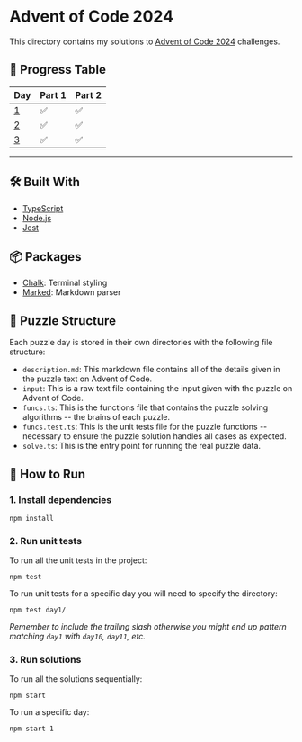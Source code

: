 # Advent of Code 2024

This directory contains my solutions to [Advent of Code 2024](https://adventofcode.com/2024) challenges.

## 🌟 Progress Table

| Day                       | Part 1 | Part 2 |
| ------------------------- | ------ | ------ |
| [1](./src/day1/README.md) | ✅     | ✅     |
| [2](./src/day2/README.md) | ✅     | ✅     |
| [3](./src/day3/README.md) | ✅     | ✅     |

---

## 🛠️ Built With

- [TypeScript](https://www.typescriptlang.org/)
- [Node.js](https://nodejs.org/)
- [Jest](https://jestjs.io/)

## 📦 Packages

- [Chalk](https://www.npmjs.com/package/chalk): Terminal styling
- [Marked](https://www.npmjs.com/package/marked): Markdown parser

## 📜 Puzzle Structure

Each puzzle day is stored in their own directories with the following file structure:

- `description.md`: This markdown file contains all of the details given in the puzzle text on Advent of Code.
- `input`: This is a raw text file containing the input given with the puzzle on Advent of Code.
- `funcs.ts`: This is the functions file that contains the puzzle solving algorithms -- the brains of each puzzle.
- `funcs.test.ts`: This is the unit tests file for the puzzle functions -- necessary to ensure the puzzle solution handles all cases as expected.
- `solve.ts`: This is the entry point for running the real puzzle data.

## 🚀 How to Run

### 1. Install dependencies

```
npm install
```

### 2. Run unit tests

To run all the unit tests in the project:

```
npm test
```

To run unit tests for a specific day you will need to specify the directory:

```
npm test day1/
```

_Remember to include the trailing slash otherwise you might end up pattern matching `day1` with `day10`, `day11`, etc._

### 3. Run solutions

To run all the solutions sequentially:

```
npm start
```

To run a specific day:

```
npm start 1
```

